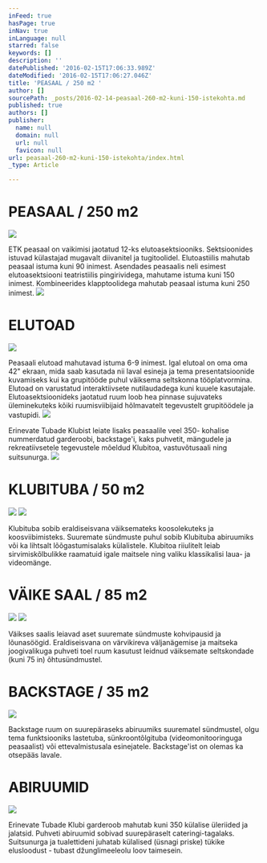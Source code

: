 ```yaml
---
inFeed: true
hasPage: true
inNav: true
inLanguage: null
starred: false
keywords: []
description: ''
datePublished: '2016-02-15T17:06:33.989Z'
dateModified: '2016-02-15T17:06:27.046Z'
title: 'PEASAAL / 250 m2 '
author: []
sourcePath: _posts/2016-02-14-peasaal-260-m2-kuni-150-istekohta.md
published: true
authors: []
publisher:
  name: null
  domain: null
  url: null
  favicon: null
url: peasaal-260-m2-kuni-150-istekohta/index.html
_type: Article

---
```

# PEASAAL / 250 m2
![](https://the-grid-user-content.s3-us-west-2.amazonaws.com/cbce122e-49e7-47d2-a670-2ecbb102d7e8.jpg)

ETK peasaal on vaikimisi jaotatud 12-ks elutoasektsiooniks. Sektsioonides istuvad külastajad mugavalt diivanitel ja
tugitoolidel. Elutoastiilis mahutab peasaal istuma kuni 90 inimest. Asendades peasaalis neli esimest elutoasektsiooni
teatristiilis pingirividega, mahutame istuma kuni 150 inimest. Kombineerides klapptoolidega mahutab peasaal istuma
kuni 250 inimest.
![](https://the-grid-user-content.s3-us-west-2.amazonaws.com/01f28758-dcd1-415d-9b1f-239eb064772a.png)

# ELUTOAD
![](https://the-grid-user-content.s3-us-west-2.amazonaws.com/1560b44c-e845-4ddb-b7eb-ba4f0b2b1b43.jpg)

Peasaali elutoad mahutavad istuma 6-9 inimest. Igal elutoal on oma oma 42" ekraan, mida saab kasutada nii laval esineja
ja tema presentatsioonide kuvamiseks kui ka grupitööde puhul väiksema seltskonna tööplatvormina. Elutoad on varustatud
interaktiivsete nutilaudadega kuni kuuele kasutajale. Elutoasektsioonideks jaotatud ruum loob hea pinnase sujuvateks
üleminekuteks kõiki ruumisviibijaid hõlmavatelt tegevustelt grupitöödele ja vastupidi. ![](https://the-grid-user-content.s3-us-west-2.amazonaws.com/cbaf62dd-47fb-4b34-ba20-2bc30286cbd9.png)

Erinevate Tubade Klubist leiate lisaks peasaalile veel 350- kohalise nummerdatud garderoobi, backstage'i, kaks puhvetit,
mängudele ja rekreatiivsetele tegevustele mõeldud Klubitoa, vastuvõtusaali ning suitsunurga. ![](https://the-grid-user-content.s3-us-west-2.amazonaws.com/452cd5ce-acad-4c31-b69b-987bafa9f831.png)

# KLUBITUBA / 50 m2
![](https://the-grid-user-content.s3-us-west-2.amazonaws.com/af9e1796-74e1-46c6-b3ca-0743c83f05d0.jpg)
![](https://the-grid-user-content.s3-us-west-2.amazonaws.com/867462a8-c6e8-4681-a400-c242bdf155c0.jpg)

Klubituba sobib eraldiseisvana väiksemateks koosolekuteks  ja koosviibimisteks. Suuremate sündmuste puhul sobib Klubituba abiruumiks või ka lihtsalt lõõgastumisalaks külalistele. Klubitoa riiulitelt leiab sirvimiskõlbulikke raamatuid igale maitsele ning valiku klassikalisi laua- ja videomänge. 

# VÄIKE SAAL / 85 m2
![](https://the-grid-user-content.s3-us-west-2.amazonaws.com/17b515a5-c9fb-45f0-8009-b778f44c9d12.jpg)
![](https://the-grid-user-content.s3-us-west-2.amazonaws.com/e799ceb9-f616-4c53-b3f3-b6aba2f96d94.jpg)

Väikses saalis leiavad aset suuremate sündmuste kohvipausid ja lõunasöögid. Eraldiseisvana on värvikireva väljanägemise ja maitseka joogivalikuga puhveti toel ruum kasutust leidnud väiksemate seltskondade (kuni 75 in) õhtusündmustel. 

# BACKSTAGE / 35 m2
![](https://the-grid-user-content.s3-us-west-2.amazonaws.com/39298b26-654f-4592-93e4-774149a19718.jpg)

Backstage ruum on suurepäraseks abiruumiks suurematel sündmustel, olgu tema funktsiooniks lastetuba, sünkroontõlgituba (videomonitooringuga peasaalist) või ettevalmistusala esinejatele. Backstage'ist on olemas ka otsepääs lavale. 

# ABIRUUMID
![](https://the-grid-user-content.s3-us-west-2.amazonaws.com/ed8b53bc-02a4-4875-adf1-565a5d99fde5.jpg)

Erinevate Tubade Klubi garderoob mahutab kuni 350 külalise üleriided ja jalatsid. Puhveti abiruumid sobivad suurepäraselt cateringi-tagalaks. Suitsunurga ja tualettideni juhatab külalised (üsnagi priske) tükike elusloodust - tubast džunglimeeleolu loov taimesein.